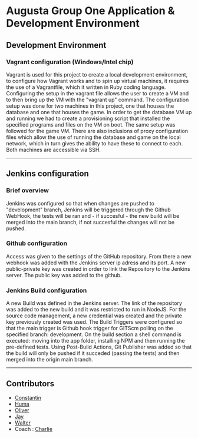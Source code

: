 # Augusta Group One Application & Development Environment

## Development Environment

### Vagrant configuration (Windows/Intel chip)

Vagrant is used for this project to create a local development environment, to configure how Vagrant works and to spin up virtual machines, it requires the use of a Vagrantfile, which it written in Ruby coding language. Configuring the setup in the vagrant file allows the user to create a VM and to then bring up the VM with the "vagrant up" command. The configuration setup was done for two machines in this project, one that houses the database and one that houses the game. In order to get the database VM up and running we had to create a provisioning script that installed the specified programs and files on the VM on boot. The same setup was followed for the game VM. There are also inclusions of proxy configuration files which allow the use of running the database and game on the local network, which in turn gives the ability to have these to connect to each. Both machines are accessible via SSH.

---

## Jenkins configuration

### Brief overview

Jenkins was configured so that when changes are pushed to "development" branch, Jenkins will be triggered through
the Github WebHook, the tests will be ran and - if succesful - the new build will be merged into the main branch, if not succesful the changes will not be pushed.

### Github configuration

Access was given to the settings of the GitHub repository. From there a new webhook was added with the Jenkins
server ip adress and its port. A new public-private key was created in order to link the Repository to the Jenkins
server. The public key was added to the github.

### Jenkins Build configuration

A new Build was defined in the Jenkins server. The link of the repository was added to the new build and it was
restricted to run in NodeJS. For the source code management, a new credential was created and the private key previously created was used. The Build Triggers were configured so that the main trigger is Github hook trigger for GITScm polling on the specified branch: development.
On the build section a shell command is executed: moving into the app folder, installing NPM and then running the pre-defined tests.
Using Post-Build Actions, Git Publisher was added so that the build will only be pushed if it succeded (passing the tests) and then merged into the origin main branch.

---

## Contributors

- [Constantin](https://github.com/Constantin-Coica)
- [Huma](https://github.com/humashaikhc)
- [Oliver](https://github.com/ovt12)
- [Jay](https://github.com/JayBuckby)
- [Walter](https://github.com/waltervoynarovsky)
- Coach : [Charlie](https://github.com/Charlie-robin)
